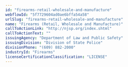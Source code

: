 ```yaml
---
id: "firearms-retail-wholesale-and-manufacture"
webflowId: "5f7729604ad0ae6bffa54a58"
urlSlug: "firearms-retail-wholesale-and-manufacture"
name: "Firearms (Retail, Wholesale and Manufacture)"
callToActionLink: "http://njsp.org/index.shtml"
callToActionText: ""
issuingAgency: "Department of Law and Public Safety"
issuingDivision: "Division of State Police"
divisionPhone: "(609) 882-2000"
industryId: "Firearms"
licenseCertificationClassification: "LICENSE"
---
```


